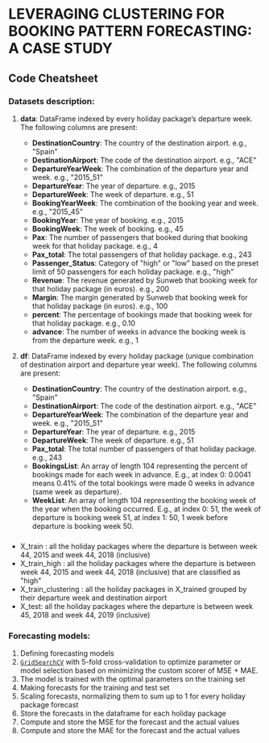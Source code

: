 # LEVERAGING CLUSTERING FOR BOOKING PATTERN FORECASTING: A CASE STUDY

## Code Cheatsheet

### Datasets description:

1. **data**: DataFrame indexed by every holiday package’s departure week. The following columns are present:
   - **DestinationCountry**: The country of the destination airport. e.g., "Spain"
   - **DestinationAirport**: The code of the destination airport. e.g., "ACE"
   - **DepartureYearWeek**: The combination of the departure year and week. e.g., "2015_51"
   - **DepartureYear**: The year of departure. e.g., 2015
   - **DepartureWeek**: The week of departure. e.g., 51
   - **BookingYearWeek**: The combination of the booking year and week. e.g., "2015_45"
   - **BookingYear**: The year of booking. e.g., 2015
   - **BookingWeek**: The week of booking. e.g., 45
   - **Pax**: The number of passengers that booked during that booking week for that holiday package. e.g., 4
   - **Pax_total**: The total passengers of that holiday package. e.g., 243
   - **Passenger_Status**: Category of "high" or "low" based on the preset limit of 50 passengers for each holiday package. e.g., "high"
   - **Revenue**: The revenue generated by Sunweb that booking week for that holiday package (in euros). e.g., 200
   - **Margin**: The margin generated by Sunweb that booking week for that holiday package (in euros). e.g., 100
   - **percent**: The percentage of bookings made that booking week for that holiday package. e.g., 0.10
   - **advance**: The number of weeks in advance the booking week is from the departure week. e.g., 1

2. **df**: DataFrame indexed by every holiday package (unique combination of destination airport and departure year week). The following columns are present:
   - **DestinationCountry**: The country of the destination airport. e.g., "Spain"
   - **DestinationAirport**: The code of the destination airport. e.g., "ACE"
   - **DepartureYearWeek**: The combination of the departure year and week. e.g., "2015_51"
   - **DepartureYear**: The year of departure. e.g., 2015
   - **DepartureWeek**: The week of departure. e.g., 51
   - **Pax_total**: The total number of passengers of that holiday package. e.g., 243
   - **BookingsList**: An array of length 104 representing the percent of bookings made for each week in advance. E.g., at index 0: 0.0041 means 0.41% of the total bookings were made 0 weeks in advance (same week as departure).
   - **WeekList**: An array of length 104 representing the booking week of the year when the booking occurred. E.g., at index 0: 51, the week of departure is booking week 51, at index 1: 50, 1 week before departure is booking week 50.

###
- X_train :  all the holiday packages where the departure is between week 44, 2015 and week 44, 2018 (inclusive)
- X_train_high : all the holiday packages where the departure is between week 44, 2015 and week 44, 2018 (inclusive) that are classified as "high"
- X_train_clustering : all the holiday packages in X_trained grouped by their departure week and destination airport
- X_test: all the holiday packages where the departure is between week 45, 2018 and week 44, 2019 (inclusive)

### Forecasting models:
1. Defining forecasting models
2. [<code>GridSearchCV</code>](https://scikit-learn.org/stable/modules/generated/sklearn.model_selection.GridSearchCV.html) with 5-fold cross-validation to optimize parameter or model selection based on minimizing the custom scorer of MSE + MAE.
3. The model is trained with the optimal parameters on the training set
4. Making forecasts for the training and test set
5. Scaling forecasts, normalizing them to sum up to 1 for every holiday package forecast
6. Store the forecasts in the dataframe for each holiday package
7. Compute and store the MSE for the forecast and the actual values
8. Compute and store the MAE for the forecast and the actual values

